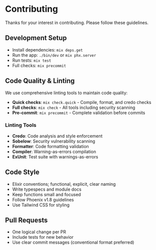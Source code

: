 # Contributing

Thanks for your interest in contributing. Please follow these guidelines.

## Development Setup

- Install dependencies: `mix deps.get`
- Run the app: `./bin/dev` or `mix phx.server`
- Run tests: `mix test`
- Full checks: `mix precommit`

## Code Quality & Linting

We use comprehensive linting tools to maintain code quality:

- **Quick checks**: `mix check.quick` - Compile, format, and credo checks
- **Full checks**: `mix check` - All tools including security scanning
- **Pre-commit**: `mix precommit` - Complete validation before commits

### Linting Tools

- **Credo**: Code analysis and style enforcement
- **Sobelow**: Security vulnerability scanning
- **Formatter**: Code formatting validation
- **Compiler**: Warning-as-errors compilation
- **ExUnit**: Test suite with warnings-as-errors

## Code Style

- Elixir conventions; functional, explicit, clear naming
- Write typespecs and module docs
- Keep functions small and focused
- Follow Phoenix v1.8 guidelines
- Use Tailwind CSS for styling

## Pull Requests

- One logical change per PR
- Include tests for new behavior
- Use clear commit messages (conventional format preferred)
